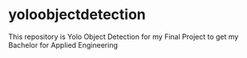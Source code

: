 # yoloobjectdetection
This repository is Yolo Object Detection for my Final Project to get my Bachelor for Applied Engineering
